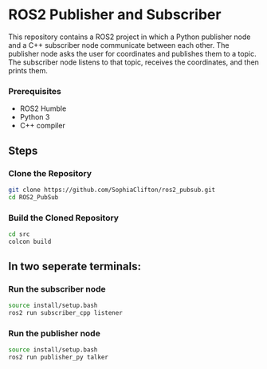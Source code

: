 # ROS2 Publisher and Subscriber

This repository contains a ROS2 project in which a Python publisher node and a C++ subscriber node communicate between each other. The publisher node asks the user for coordinates and publishes them to a topic. The subscriber node listens to that topic, receives the coordinates, and then prints them.

### Prerequisites
- ROS2 Humble 
- Python 3
- C++ compiler

## Steps
### Clone the Repository
```bash
git clone https://github.com/SophiaClifton/ros2_pubsub.git
cd ROS2_PubSub
```
### Build the Cloned Repository
```bash
cd src
colcon build
```
## In two seperate terminals: 
### Run the subscriber node
```bash
source install/setup.bash
ros2 run subscriber_cpp listener
```
### Run the publisher node
```bash
source install/setup.bash
ros2 run publisher_py talker
```
